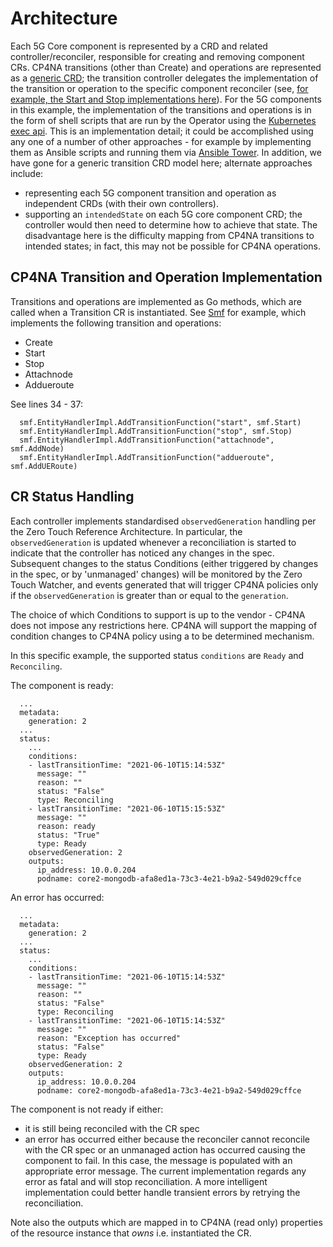 # Architecture

Each 5G Core component is represented by a CRD and related controller/reconciler, responsible for creating and removing
component CRs. CP4NA transitions (other than Create) and operations are represented as a [generic CRD](api/v1alpha1/transition_types.go);
the transition controller delegates the implementation of the transition or operation to the specific component reconciler (see,
[for example, the Start and Stop implementations here](pkg/reconcilers/amf/amf.go)). For the 5G components in this example,
the implementation of the transitions and operations is in the form of shell scripts that are run by the Operator using the
[Kubernetes exec api](https://www.openshift.com/blog/executing-commands-in-pods-using-k8s-api). This is an implementation detail;
it could be accomplished using any one of a number of other approaches - for example by implementing them as Ansible scripts
and running them via [Ansible Tower](https://www.ansible.com/products/tower). In addition, we have gone for a generic transition CRD
model here; alternate approaches include:

* representing each 5G component transition and operation as independent CRDs (with their own controllers).
* supporting an `intendedState` on each 5G core component CRD; the controller would then need to determine how to achieve that state.
  The disadvantage here is the difficulty mapping from CP4NA transitions to intended states; in fact, this may not be possible
  for CP4NA operations.

## CP4NA Transition and Operation Implementation

Transitions and operations are implemented as Go methods, which are called when a Transition CR is instantiated. See [Smf](pkg/reconcilers/amf/smf.go)
for example, which implements the following transition and operations: 

* Create
* Start
* Stop
* Attachnode
* Addueroute

See lines 34 - 37:

```
  smf.EntityHandlerImpl.AddTransitionFunction("start", smf.Start)
  smf.EntityHandlerImpl.AddTransitionFunction("stop", smf.Stop)
  smf.EntityHandlerImpl.AddTransitionFunction("attachnode", smf.AddNode)
  smf.EntityHandlerImpl.AddTransitionFunction("addueroute", smf.AddUERoute)
```

## CR Status Handling

Each controller implements standardised `observedGeneration` handling per the Zero Touch Reference Architecture. In particular, the
`observedGeneration` is updated whenever a reconciliation is started to indicate that the controller has noticed any changes
in the spec. Subsequent changes to the status Conditions (either triggered by changes in the spec, or by 'unmanaged' changes)
will be monitored by the Zero Touch Watcher, and events generated that will trigger CP4NA policies only if the `observedGeneration`
is greater than or equal to the `generation`.

The choice of which Conditions to support is up to the vendor - CP4NA does not impose any restrictions here. CP4NA will
support the mapping of condition changes to CP4NA policy using a to be determined mechanism.

In this specific example, the supported status `conditions` are `Ready` and `Reconciling`.

The component is ready:

```
  ...
  metadata:
    generation: 2
  ...
  status:
    ...
    conditions:
    - lastTransitionTime: "2021-06-10T15:14:53Z"
      message: ""
      reason: ""
      status: "False"
      type: Reconciling
    - lastTransitionTime: "2021-06-10T15:15:53Z"
      message: ""
      reason: ready
      status: "True"
      type: Ready
    observedGeneration: 2
    outputs:
      ip_address: 10.0.0.204
      podname: core2-mongodb-afa8ed1a-73c3-4e21-b9a2-549d029cffce
```

An error has occurred:

```
  ...
  metadata:
    generation: 2
  ...
  status:
    ...
    conditions:
    - lastTransitionTime: "2021-06-10T15:14:53Z"
      message: ""
      reason: ""
      status: "False"
      type: Reconciling
    - lastTransitionTime: "2021-06-10T15:14:53Z"
      message: ""
      reason: "Exception has occurred"
      status: "False"
      type: Ready
    observedGeneration: 2
    outputs:
      ip_address: 10.0.0.204
      podname: core2-mongodb-afa8ed1a-73c3-4e21-b9a2-549d029cffce
```

The component is not ready if either:

* it is still being reconciled with the CR spec
* an error has occurred either because the reconciler cannot reconcile with the CR spec or an unmanaged action has occurred
  causing the component to fail. In this case, the message is populated with an appropriate error message. The current implementation
  regards any error as fatal and will stop reconciliation. A more intelligent implementation could better handle transient errors by
  retrying the reconciliation.
  
Note also the outputs which are mapped in to CP4NA (read only) properties of the resource instance that _owns_ i.e. instantiated the CR.